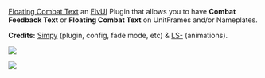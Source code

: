 [Floating Combat Text](https://www.tukui.org/addons.php?id=137) an [ElvUI](https://www.tukui.org/download.php?ui=elvui) Plugin that allows you to have **Combat Feedback Text** or **Floating Combat Text** on UnitFrames and/or Nameplates.

**Credits:** [Simpy](https://github.com/kodewdle) (plugin, config, fade mode, etc) & [LS-](https://github.com/ls-) (animations).

[![](https://img.shields.io/badge/Support-❤️-FF96D7?style=flat-square&logo=paypal)](https://paypal.me/koditaylor)

![](https://www.tukui.org/addons/Simpy/1555787046/screenshot.png)
